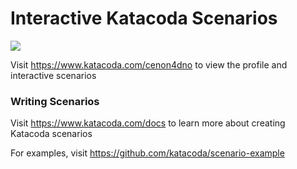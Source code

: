 # Interactive Katacoda Scenarios

[![](http://shields.katacoda.com/katacoda/cenon4dno/count.svg)](https://www.katacoda.com/cenon4dno "Get your profile on Katacoda.com")

Visit https://www.katacoda.com/cenon4dno to view the profile and interactive scenarios

### Writing Scenarios
Visit https://www.katacoda.com/docs to learn more about creating Katacoda scenarios

For examples, visit https://github.com/katacoda/scenario-example
